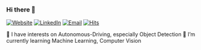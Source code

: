 ### Hi there 👋
[![Website](https://img.shields.io/badge/Website-dlgur1994.github.io-blue?style=flat-square&logo=google-chrome)](https://dlgur1994.github.io/)
[![LinkedIn](https://img.shields.io/badge/LinkedIn-Hyuk%20Lee-blue?style=flat-square&logo=linkedin)](https://www.linkedin.com/in/brian-hyuk-lee-/)
[![Email](https://img.shields.io/badge/Email-sydbne@gmail.com-blue?style=flat-square&logo=gmail)](mailto:sydbne17@gmail.com)
[![Hits](https://hits.seeyoufarm.com/api/count/incr/badge.svg?url=https%3A%2F%2Fgithub.com%2Fdlgur1994%2Fdlgur1994&count_bg=%2379C83D&title_bg=%23555555&icon=awesomelists.svg&icon_color=%23DFD8D8&title=visits&edge_flat=false)](https://hits.seeyoufarm.com)

🤔 I have interests on Autonomous-Driving, especially Object Detection
🌱 I’m currently learning Machine Learning, Computer Vision


<!--
- 🔭 I’m currently working on ...
- 👯 I’m looking to collaborate on ...
- 🤔 I’m looking for help with ...
- 💬 Ask me about ...
- 📫 How to reach me: ...
- 😄 Pronouns: ...
- ⚡ Fun fact: ...
-->
